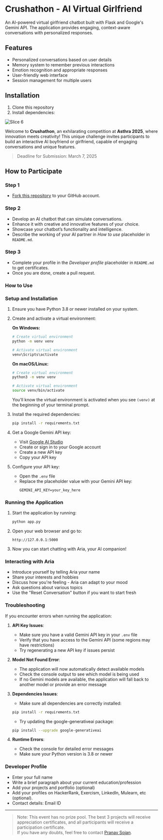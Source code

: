 # Crushathon - AI Virtual Girlfriend

An AI-powered virtual girlfriend chatbot built with Flask and Google's Gemini API. The application provides engaging, context-aware conversations with personalized responses.

## Features

- Personalized conversations based on user details
- Memory system to remember previous interactions
- Emotion recognition and appropriate responses
- User-friendly web interface
- Session management for multiple users

## Installation

1. Clone this repository
2. Install dependencies:

![Slice 6](https://github.com/user-attachments/assets/89e3f3e2-bcfa-4483-bfea-e3e2f5439c00)

Welcome to **Crushathon**, an exhilarating competition at **Asthra 2025**, where innovation meets creativity! This unique challenge invites participants to build an interactive AI boyfriend or girlfriend, capable of engaging conversations and unique features.

> Deadline for Submission: March 7, 2025

## How to Participate
### Step 1
- [Fork this repository](https://github.com/nexussjcet/Crushathon/fork) to your GitHub account.

### Step 2
- Develop an AI chatbot that can simulate conversations.
- Enhance it with creative and innovative features of your choice.
- Showcase your chatbot’s functionality and intelligence.
- Describe the working of your AI partner in _How to use_ placeholder in `README.md`.

### Step 3
- Complete your profile in the _Developer profile_ placeholder in `README.md` to get certificates.
- Once you are done, create a pull request.


### How to Use

### Setup and Installation

1. Ensure you have Python 3.8 or newer installed on your system.

2. Create and activate a virtual environment:
   
   **On Windows:**
   ```bash
   # Create virtual environment
   python -m venv venv
   
   # Activate virtual environment
   venv\Scripts\activate
   ```
   
   **On macOS/Linux:**
   ```bash
   # Create virtual environment
   python3 -m venv venv
   
   # Activate virtual environment
   source venv/bin/activate
   ```
   
   You'll know the virtual environment is activated when you see `(venv)` at the beginning of your terminal prompt.

3. Install the required dependencies:
   ```bash
   pip install -r requirements.txt
   ```

4. Get a Google Gemini API key:
   - Visit [Google AI Studio](https://makersuite.google.com/app/apikey)
   - Create or sign in to your Google account
   - Create a new API key
   - Copy your API key

5. Configure your API key:
   - Open the `.env` file
   - Replace the placeholder value with your Gemini API key:
     ```
     GEMINI_API_KEY=your_key_here
     ```

### Running the Application

1. Start the application by running:
   ```bash
   python app.py
   ```

2. Open your web browser and go to:
   ```
   http://127.0.0.1:5000
   ```

3. Now you can start chatting with Aria, your AI companion!

### Interacting with Aria

- Introduce yourself by telling Aria your name
- Share your interests and hobbies
- Discuss how you're feeling - Aria can adapt to your mood
- Ask questions about various topics
- Use the "Reset Conversation" button if you want to start fresh

### Troubleshooting

If you encounter errors when running the application:

1. **API Key Issues**: 
   - Make sure you have a valid Gemini API key in your `.env` file
   - Verify that you have access to the Gemini API (some regions may have restrictions)
   - Try regenerating a new API key if issues persist

2. **Model Not Found Error**:
   - The application will now automatically detect available models
   - Check the console output to see which model is being used
   - If no Gemini models are available, the application will fall back to another model or provide an error message

3. **Dependencies Issues**:
   - Make sure all dependencies are correctly installed:
   ```bash
   pip install -r requirements.txt
   ```
   - Try updating the google-generativeai package:
   ```bash
   pip install --upgrade google-generativeai
   ```

4. **Runtime Errors**:
   - Check the console for detailed error messages
   - Make sure your Python version is 3.8 or newer

### Developer Profile

- Enter your full name
- Write a brief paragraph about your current education/profession
- Add your projects and portfolio (optional)
- Add your profiles on HackerRank, Exercism, LinkedIn, Mulearn, etc (optional).
- Contact details: Email ID

--- 
> Note:
> This event has no prize pool. The best 3 projects will receive appreciation certificates, and all participants will receive a participation certificate.  
> If you have any doubts, feel free to contact [Pranav Sojan](https://wa.me/918113015528).

